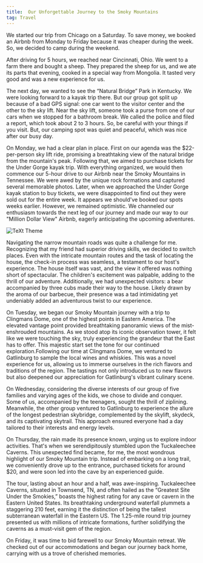 ```yaml
---
title:  Our Unforgettable Journey to the Smoky Mountains
tag: Travel
---
```


We started our trip from Chicago on a Saturday. To save money, we booked an Airbnb from Monday to Friday because it was cheaper during the week. So, we decided to camp during the weekend.

After driving for 5 hours, we reached near Cincinnati, Ohio. We went to a farm there and bought a sheep. They prepared the sheep for us, and we ate its parts that evening, cooked in a special way from Mongolia. It tasted very good and was a new experience for us.

The next day, we wanted to see the “Natural Bridge” Park in Kentucky. We were looking forward to a kayak trip there. But our group got split up because of a bad GPS signal: one car went to the visitor center and the other to the sky lift. Near the sky lift, someone took a purse from one of our cars when we stopped for a bathroom break. We called the police and filed a report, which took about 2 to 3 hours. So, be careful with your things if you visit. But, our camping spot was quiet and peaceful, which was nice after our busy day. 

On Monday, we had a clear plan in place. First on our agenda was the $22-per-person sky lift ride, promising a breathtaking view of the natural bridge from the mountain's peak. Following that, we aimed to purchase tickets for the Under Gorge kayak trip. With everything organized, we would then commence our 5-hour drive to our Airbnb near the Smoky Mountains in Tennessee. We were awed by the unique rock formations and captured several memorable photos. Later, when we approached the Under Gorge kayak station to buy tickets, we were disappointed to find out they were sold out for the entire week. It appears we should've booked our spots weeks earlier. However, we remained optimistic. We channeled our enthusiasm towards the next leg of our journey and made our way to our "Million Dollar View" Airbnb, eagerly anticipating the upcoming adventures.


![TeXt Theme](https://storage.cloud.google.com/twittersheet-275317/cdc_dataset_de_interview/IMG_6676.JPEG)


Navigating the narrow mountain roads was quite a challenge for me. Recognizing that my friend had superior driving skills, we decided to switch places. Even with the intricate mountain routes and the task of locating the house, the check-in process was seamless, a testament to our host's experience. The house itself was vast, and the view it offered was nothing short of spectacular. The children's excitement was palpable, adding to the thrill of our adventure. Additionally, we had unexpected visitors: a bear accompanied by three cubs made their way to the house. Likely drawn by the aroma of our barbecue, their presence was a tad intimidating yet undeniably added an adventurous twist to our experience.


On Tuesday, we began our Smoky Mountain journey with a trip to Clingmans Dome, one of the highest points in Eastern America. The elevated vantage point provided breathtaking panoramic views of the mist-enshrouded mountains. As we stood atop its iconic observation tower, it felt like we were touching the sky, truly experiencing the grandeur that the East has to offer. This majestic start set the tone for our continued exploration.Following our time at Clingmans Dome, we ventured to Gatlinburg to sample the local wines and whiskies. This was a novel experience for us, allowing us to immerse ourselves in the rich flavors and traditions of the region. The tastings not only introduced us to new flavors but also deepened our appreciation for Gatlinburg's vibrant culinary scene.

On Wednesday, considering the diverse interests of our group of five families and varying ages of the kids, we chose to divide and conquer. Some of us, accompanied by the teenagers, sought the thrill of ziplining. Meanwhile, the other group ventured to Gatlinburg to experience the allure of the longest pedestrian skybridge, complemented by the skylift, skydeck, and its captivating skytrail. This approach ensured everyone had a day tailored to their interests and energy levels.

On Thursday, the rain made its presence known, urging us to explore indoor activities. That's when we serendipitously stumbled upon the Tuckaleechee Caverns. This unexpected find became, for me, the most wondrous highlight of our Smoky Mountain trip. Instead of embarking on a long trail, we conveniently drove up to the entrance, purchased tickets for around $20, and were soon led into the cave by an experienced guide.

The tour, lasting about an hour and a half, was awe-inspiring. Tuckaleechee Caverns, situated in Townsend, TN, and often hailed as the “Greatest Site Under the Smokies,” boasts the highest rating for any cave or cavern in the Eastern United States. Its breathtaking underground waterfall plummets a staggering 210 feet, earning it the distinction of being the tallest subterranean waterfall in the Eastern US. The 1.25-mile round trip journey presented us with millions of intricate formations, further solidifying the caverns as a must-visit gem of the region.

On Friday, it was time to bid farewell to our Smoky Mountain retreat. We checked out of our accommodations and began our journey back home, carrying with us a trove of cherished memories.

